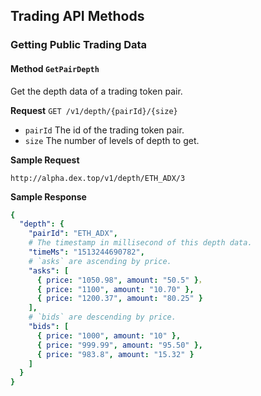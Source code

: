 ## Trading API Methods

### Getting Public Trading Data

#### Method `GetPairDepth`

Get the depth data of a trading token pair.

**Request** `GET /v1/depth/{pairId}/{size}`

- `pairId` The id of the trading token pair.
- `size` The number of levels of depth to get.

**Sample Request**

```http
http://alpha.dex.top/v1/depth/ETH_ADX/3
```

**Sample Response**
```yaml
{
  "depth": {
    "pairId": "ETH_ADX",
    # The timestamp in millisecond of this depth data.
    "timeMs": "1513244690782",
    # `asks` are ascending by price.
    "asks": [
      { price: "1050.98", amount: "50.5" }，
      { price: "1100", amount: "10.70" },
      { price: "1200.37", amount: "80.25" }
    ],
    # `bids` are descending by price.
    "bids": [
      { price: "1000", amount: "10" },
      { price: "999.99", amount: "95.50" },
      { price: "983.8", amount: "15.32" }
    ]
  }
}
```
